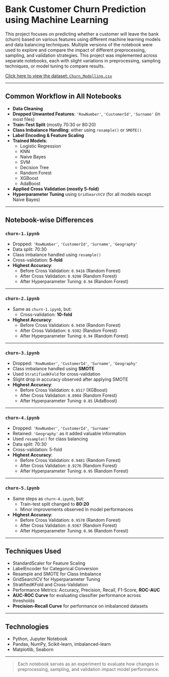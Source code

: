# Bank Customer Churn Prediction using Machine Learning

This project focuses on predicting whether a customer will leave the bank (churn) based on various features using different machine learning models and data balancing techniques. Multiple versions of the notebook were used to explore and compare the impact of different preprocessing, sampling, and validation strategies. This project was implemented across separate notebooks, each with slight variations in preprocessing, sampling techniques, or model tuning to compare results. 

[Click here to view the dataset: `Churn_Modelling.csv`](https://www.kaggle.com/datasets/adammaus/predicting-churn-for-bank-customers)

---

## Common Workflow in All Notebooks

- **Data Cleaning**
- **Dropped Unwanted Features**: `'RowNumber'`, `'CustomerId'`, `'Surname'` (in most files)
- **Train-Test Split** (mostly 70:30 or 80:20)
- **Class Imbalance Handling**: either using `resample()` or `SMOTE()`
- **Label Encoding & Feature Scaling**
- **Trained Models**:
  - Logistic Regression
  - KNN
  - Naive Bayes
  - SVM
  - Decision Tree
  - Random Forest
  - XGBoost
  - AdaBoost
- **Applied Cross Validation (mostly 5-fold)**
- **Hyperparameter Tuning** using `GridSearchCV` (for all models except Naive Bayes)

---

## Notebook-wise Differences

### `churn-1.ipynb`
- Dropped: `'RowNumber'`, `'CustomerId'`, `'Surname'`, `'Geography'`
- Data split: 70:30
- Class imbalance handled using `resample()`
- Cross-validation: **5-fold**
- **Highest Accuracy**: 
  - Before Cross Validation: `0.9416` (Random Forest)
  - After Cross Validation: `0.9208` (Random Forest)
  - After Hyperparameter Tuning: `0.94` (Random Forest)

---

### `churn-2.ipynb`
- Same as `churn-1.ipynb`, but:
  - Cross-validation: **10-fold**
- **Highest Accuracy**: 
  - Before Cross Validation: `0.9450` (Random Forest)
  - After Cross Validation: `0.9302` (Random Forest)
  - After Hyperparameter Tuning: `0.94` (Random Forest)
    
---

### `churn-3.ipynb`
- Dropped: `'RowNumber'`, `'CustomerId'`, `'Surname'`, `'Geography'`
- Class imbalance handled using **SMOTE**
- Used `StratifiedKFold` for cross-validation
- Slight drop in accuracy observed after applying SMOTE
- **Highest Accuracy**: 
  - Before Cross Validation: `0.8517` (XGBoost)
  - After Cross Validation: `0.8904` (Random Forest)
  - After Hyperparameter Tuning: `0.85` (AdaBoost)

---

### `churn-4.ipynb`
- Dropped: `'RowNumber'`, `'CustomerId'`, `'Surname'`
- Retained: `'Geography'` as it added valuable information
- Used `resample()` for class balancing
- Data split: 70:30
- Cross-validation: 5-fold
- **Highest Accuracy**: 
  - Before Cross Validation: `0.9481` (Random Forest)
  - After Cross Validation: `0.9276` (Random Forest)
  - After Hyperparameter Tuning: `0.95` (Random Forest)

---

### `churn-5.ipynb`
- Same steps as `churn-4.ipynb`, but:
  - Train-test split changed to **80:20**
  - Minor improvements observed in model performances
- **Highest Accuracy**: 
  - Before Cross Validation: `0.9570` (Random Forest)
  - After Cross Validation: `0.9367` (Random Forest)
  - After Hyperparameter Tuning: `0.96` (Random Forest)

---

## Techniques Used

- StandardScaler for Feature Scaling  
- LabelEncoder for Categorical Conversion  
- Resample and SMOTE for Class Imbalance  
- GridSearchCV for Hyperparameter Tuning  
- StratifiedKFold and Cross-Validation  
- Performance Metrics: Accuracy, Precision, Recall, F1-Score, **ROC-AUC**  
- **AUC-ROC Curve** for evaluating classifier performance across thresholds  
- **Precision-Recall Curve** for performance on imbalanced datasets


---

## Technologies

- Python, Jupyter Notebook  
- Pandas, NumPy, Scikit-learn, imbalanced-learn  
- Matplotlib, Seaborn

---

> Each notebook serves as an experiment to evaluate how changes in preprocessing, sampling, and validation impact model performance.
